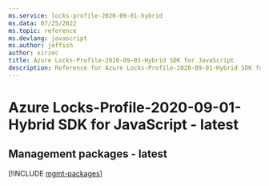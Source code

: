 ```yaml
---
ms.service: locks-profile-2020-09-01-hybrid
ms.data: 07/25/2022
ms.topic: reference
ms.devlang: javascript
ms.author: jeffish
author: xirzec
title: Azure Locks-Profile-2020-09-01-Hybrid SDK for JavaScript
description: Reference for Azure Locks-Profile-2020-09-01-Hybrid SDK for JavaScript
---
```

# Azure Locks-Profile-2020-09-01-Hybrid SDK for JavaScript - latest

## Management packages - latest
[!INCLUDE [mgmt-packages](locks-profile-2020-09-01-hybrid-mgmt-index.md)]